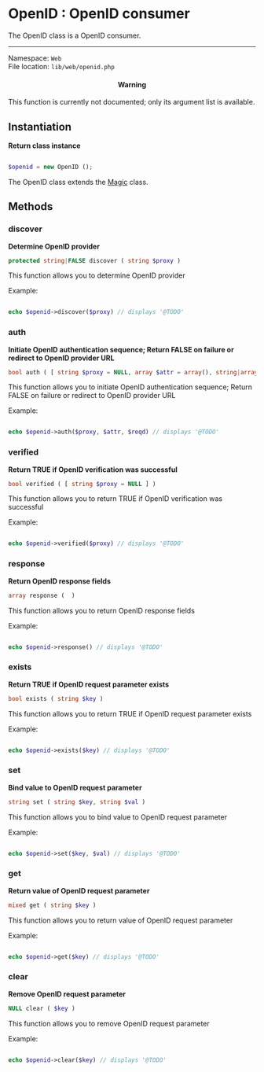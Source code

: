 # OpenID : OpenID consumer

The OpenID class is a OpenID consumer.

---

Namespace: `Web` <br>
File location: `lib/web/openid.php`

<div class="alert alert-error"><h4 style="text-align:center">Warning</h4>
<p>This function is currently not documented; only its argument list is available.</p></div>

## Instantiation

**Return class instance**

```php

$openid = new OpenID ();

```
The OpenID class extends the [Magic](magic) class.



## Methods


### discover

**Determine OpenID provider**

``` php
protected string|FALSE discover ( string $proxy ) 
```

This function allows you to determine OpenID provider 

Example:

``` php

echo $openid->discover($proxy) // displays '@TODO'


```

### auth

**Initiate OpenID authentication sequence; Return FALSE on failure or redirect to OpenID provider URL**

``` php
bool auth ( [ string $proxy = NULL, array $attr = array(), string|array $reqd = NULL ] ] ] ) 
```

This function allows you to initiate OpenID authentication sequence; Return FALSE on failure or redirect to OpenID provider URL 

Example:

``` php

echo $openid->auth($proxy, $attr, $reqd) // displays '@TODO'


```

### verified

**Return TRUE if OpenID verification was successful**

``` php
bool verified ( [ string $proxy = NULL ] ) 
```

This function allows you to return TRUE if OpenID verification was successful 

Example:

``` php

echo $openid->verified($proxy) // displays '@TODO'


```

### response

**Return OpenID response fields**

``` php
array response (  ) 
```

This function allows you to return OpenID response fields 

Example:

``` php

echo $openid->response() // displays '@TODO'


```

### exists

**Return TRUE if OpenID request parameter exists**

``` php
bool exists ( string $key ) 
```

This function allows you to return TRUE if OpenID request parameter exists 

Example:

``` php

echo $openid->exists($key) // displays '@TODO'


```

### set

**Bind value to OpenID request parameter**

``` php
string set ( string $key, string $val ) 
```

This function allows you to bind value to OpenID request parameter 

Example:

``` php

echo $openid->set($key, $val) // displays '@TODO'


```

### get

**Return value of OpenID request parameter**

``` php
mixed get ( string $key ) 
```

This function allows you to return value of OpenID request parameter 

Example:

``` php

echo $openid->get($key) // displays '@TODO'


```

### clear

**Remove OpenID request parameter**

``` php
NULL clear ( $key ) 
```

This function allows you to remove OpenID request parameter 

Example:

``` php

echo $openid->clear($key) // displays '@TODO'


```
